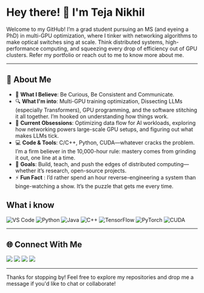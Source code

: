 # Hey there! 👋 I'm Teja Nikhil

Welcome to my GitHub! I’m a grad student pursuing an MS (and eyeing a PhD) in multi-GPU optimization, where I tinker with networking algorithms to make optical switches sing at scale. Think distributed systems, high-performance computing, and squeezing every drop of efficiency out of GPU clusters. Refer my portfolio or reach out to me to know more about me.

---

## 🚀 About Me
- 🧠 __What I Believe__: Be Curious, Be Consistent and Communicate.
- 🔍 __What I'm into__: Multi-GPU training optimization, Dissecting LLMs (especially Transformers), GPU programming, and the software stitching it all together. I’m hooked on understanding how things work.
- 🌱 __Current Obsessions__: Optimizing data flow for AI workloads, exploring how networking powers large-scale GPU setups, and figuring out what makes LLMs tick.
- 💻 __Code & Tools__: C/C++, Python, CUDA—whatever cracks the problem. I’m a firm believer in the 10,000-hour rule: mastery comes from grinding it out, one line at a time.
- 📝 __Goals__: Build, teach, and push the edges of distributed computing—whether it’s research, open-source projects.
- ⚡ __Fun Fact__ : I’d rather spend an hour reverse-engineering a system than binge-watching a show. It’s the puzzle that gets me every time.

## What i know

<img alt="VS Code" src="https://img.shields.io/badge/-VS_Code-007ACC?style=flat-square&logo=visual-studio-code&logoColor=white" />
<img alt="Python" src="https://img.shields.io/badge/-Python-3776AB?style=flat-square&logo=python&logoColor=white" />
<img alt="Java" src="https://img.shields.io/badge/-Java-007396?style=flat-square&logo=java&logoColor=white" />
<img alt="C++" src="https://img.shields.io/badge/-C++-00599C?style=flat-square&logo=c%2B%2B&logoColor=white" />
<img alt="TensorFlow" src="https://img.shields.io/badge/-TensorFlow-FF6F00?style=flat-square&logo=tensorflow&logoColor=white" />
<img alt="PyTorch" src="https://img.shields.io/badge/-PyTorch-EE4C2C?style=flat-square&logo=pytorch&logoColor=white" />
<img alt="CUDA" src="https://img.shields.io/badge/-CUDA-76B900?style=flat-square&logo=nvidia&logoColor=white" />

---

## 🌐 Connect With Me
[<img src="https://img.shields.io/badge/LinkedIn-0077B5?style=for-the-badge&logo=linkedin&logoColor=white" />](https://www.linkedin.com/in/masabattula-teja-nikhil-408383209/) 
[<img src="https://img.shields.io/badge/GitHub-181717?style=for-the-badge&logo=GitHub&logoColor=white" />](https://github.com/Tejanikhil) 
[<img src="https://img.shields.io/badge/Gmail-D14836?style=for-the-badge&logo=Gmail&logoColor=white" />](mailto:ms2404101014@iiti.ac.in) 
[<img src="https://img.shields.io/badge/Portfolio-000000?style=for-the-badge&logo=About.me&logoColor=white" />](https://tejanikhil-msr.github.io/)

---

Thanks for stopping by! Feel free to explore my repositories and drop me a message if you'd like to chat or collaborate!

